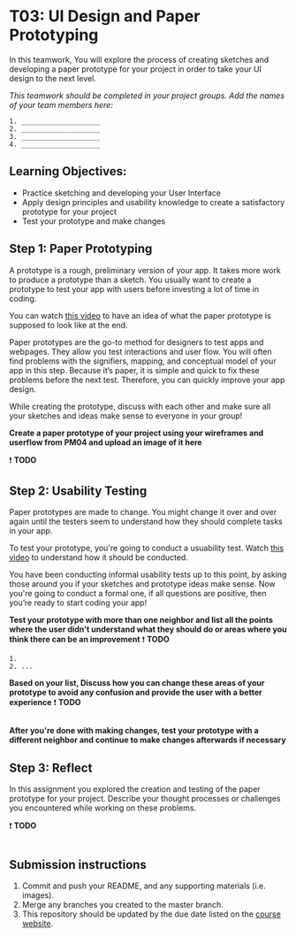 # T03: UI Design and Paper Prototyping

In this teamwork, You will explore the process of creating sketches and developing a paper prototype for your project in order to take your UI design to the next level.

*This teamwork should be completed in your project groups. Add the names of your team members here:*
```
1. ____________________
2. ____________________
3. ____________________
4. ____________________
```

## Learning Objectives:

- Practice sketching and developing your User Interface
- Apply design principles and usability knowledge to create a satisfactory prototype for your project
- Test your prototype and make changes


## Step 1: Paper Prototyping

A prototype is a rough, preliminary version of your app. It takes more work to produce a prototype than a sketch. You usually want to create a prototype to test your app with users before investing a lot of time in coding.

You can watch [this video](https://www.youtube.com/watch?v=yafaGNFu8Eg) to have an idea of what the paper prototype is supposed to look like at the end. 

Paper prototypes are the go-to method for designers to test apps and webpages. They allow you test interactions and user flow. You will often find problems with the signifiers, mapping, and conceptual model of your app in this step. Because it’s paper, it is simple and quick to fix these problems before the next test. Therefore, you can quickly improve your app design.

While creating the prototype, discuss with each other and make sure all your sketches and ideas make sense to everyone in your group!

**Create a paper prototype of your project using your wireframes and userflow from PM04 and upload an image of it here**

:exclamation: **TODO**


## Step 2: Usability Testing

Paper prototypes are made to change. You might change it over and over again until the testers seem to understand how they should complete tasks in your app.

To test your prototype, you're going to conduct a usuability test. Watch [this video](https://www.youtube.com/watch?time_continue=100&v=9wQkLthhHKA&feature=emb_logo) to understand how it should be conducted.

You have been conducting informal usability tests up to this point, by asking those around you if your sketches and prototype ideas make sense. Now you're going to conduct a formal one, if all questions are positive, then you’re ready to start coding your app!

**Test your prototype with more than one neighbor and list all the points where the user didn't understand what they should do or areas where you think there can be an improvement**
:exclamation: **TODO**
```
1. 
2. ...
```

**Based on your list, Discuss how you can change these areas of your prototype to avoid any confusion and provide the user with a better experience**
:exclamation: **TODO**
```
```

**After you're done with making changes, test your prototype with a different neighbor and continue to make changes afterwards if necessary**

## Step 3: Reflect
In this assignment you explored the creation and testing of the paper prototype for your project. Describe your thought processes or challenges you encountered while working on these problems.

:exclamation: **TODO**
```
```

## Submission instructions

1. Commit and push your README, and any supporting materials (i.e. images).
2. Merge any branches you created to the master branch.
3. This repository should be updated by the due date listed on the [course website](https://trello.com/b/ROMbkFYs/2020-spring-csc-330).
